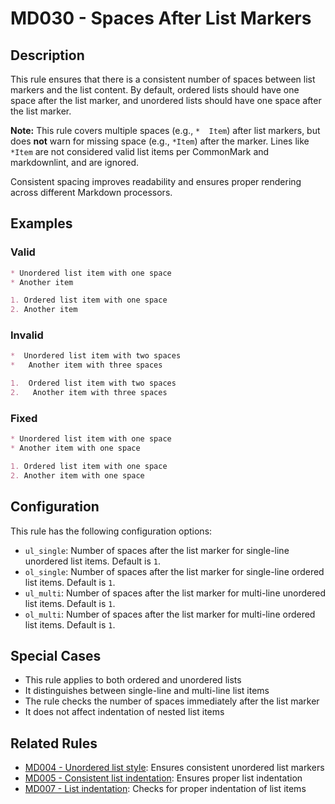 # MD030 - Spaces After List Markers

## Description

This rule ensures that there is a consistent number of spaces between list markers and the list content.
By default, ordered lists should have one space after the list marker, and unordered lists should have
one space after the list marker.

**Note:** This rule covers multiple spaces (e.g., `*  Item`) after list markers, but does **not** warn for missing space (e.g., `*Item`) after the marker. Lines like `*Item` are not considered valid list items per CommonMark and markdownlint, and are ignored.

Consistent spacing improves readability and ensures proper rendering across different Markdown processors.

<!-- rumdl-disable MD030 -->

## Examples

### Valid

```markdown
* Unordered list item with one space
* Another item

1. Ordered list item with one space
2. Another item
```

### Invalid

```markdown
*  Unordered list item with two spaces
*   Another item with three spaces

1.  Ordered list item with two spaces
2.   Another item with three spaces
```

### Fixed

```markdown
* Unordered list item with one space
* Another item with one space

1. Ordered list item with one space
2. Another item with one space
```

<!-- rumdl-enable MD030 -->

## Configuration

This rule has the following configuration options:

- `ul_single`: Number of spaces after the list marker for single-line unordered list items. Default is `1`.
- `ol_single`: Number of spaces after the list marker for single-line ordered list items. Default is `1`.
- `ul_multi`: Number of spaces after the list marker for multi-line unordered list items. Default is `1`.
- `ol_multi`: Number of spaces after the list marker for multi-line ordered list items. Default is `1`.

## Special Cases

- This rule applies to both ordered and unordered lists
- It distinguishes between single-line and multi-line list items
- The rule checks the number of spaces immediately after the list marker
- It does not affect indentation of nested list items

## Related Rules

- [MD004 - Unordered list style](md004.md): Ensures consistent unordered list markers
- [MD005 - Consistent list indentation](md005.md): Ensures proper list indentation
- [MD007 - List indentation](md007.md): Checks for proper indentation of list items
